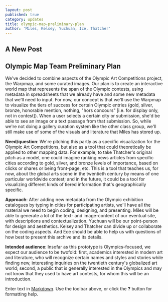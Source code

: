 ```yaml
---
layout: post
published: true
category: updates
title: olympic-map-preliminary-plan
author: 'Miles, Kelsey, Yuchuan, Ice, Thatcher'
---
```

## A New Post

## Olympic Map Team Preliminary Plan

We've decided to combine aspects of the Olympic Art Competitions project, the Warpmap, and some curated images. Our plan is to create an interactive world map that represents the span of the Olympic contests, using metadata in spreadsheets that we already have and some new metadata that we'll need to input. For now, our concept is that we'll use the Warpmap to visualize the tiers of success for certain Olympic entries (gold, silver, bronze, honorable mention, nothing, "hors concours" [i.e. for display only, not in contest]). When a user selects a certain city or submission, she'd be able to see an image or a text passage from that submission. So, while we're not doing a gallery curation system like the other class group, we'll still make use of some of the visuals and literature that Miles has stored up.

**Need/question**: We're pitching this partly as a specific visualization for the Olympic Art Competitions, but also as a tool that could theoretically be applied to other mapping data. For example, to take Thatcher's original pitch as a model, one could imagine ranking news articles from specific cities according to gold, silver, and bronze levels of importance, based on clicks or shares or being front-page, etc. This is a tool that teaches us, for now, about the global arts scene in the twentieth century by means of one particular worldwide contest; and in the future, it could be a tool for visualizing different kinds of tiered information that's geographically specific.

**Approach**: After adding new metadata from the Olympic exhibition catalogues by typing in cities for participating artists, we'll have all the material we need to begin coding, designing, and presenting. Miles will be able to generate a lot of the text- and image-content of our eventual site, with descriptions and contextualization. Yuchuan will be our point-person for design and aesthetics. Kelsey and Thatcher can divide up or collaborate on the coding aspects. And Ece should be able to help us with questions of how best to present this archive and its details. 

**Intended audience**: Insofar as this prototype is Olympics-focused, we expect our audience to be twofold: first, academics interested in modern art and literature, who will recognize certain names and styles and stories while finding new, interesting inquiries on the twentieth century's globalized art world; second, a public that is generally interested in the Olympics and may not know that they used to have art contests, for whom this will be an introduction.

Enter text in [Markdown](http://daringfireball.net/projects/markdown/). Use the toolbar above, or click the **?** button for formatting help.
